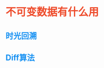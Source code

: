 # 不可变数据有什么用


<div class="grid grid-cols-2 gap-x-4">
<div>

## 时光回溯

</div>
<div>

## Diff算法
</div>
</div>


<style>
h1 {
  color: rgb(238, 77, 45)
}
h2 {
  color: #1791f2
}
</style>
